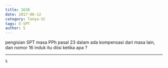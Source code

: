 ```yaml
---
title: 1638
date: 2017-06-12
category: Tanya-SC
tags: E-SPT
author: S
---
```


pengisian SPT masa PPh pasal 23 dalam ada kompensasi dari masa lain, dan nomor 16 induk itu diisi ketika apa ?

---



`S`
